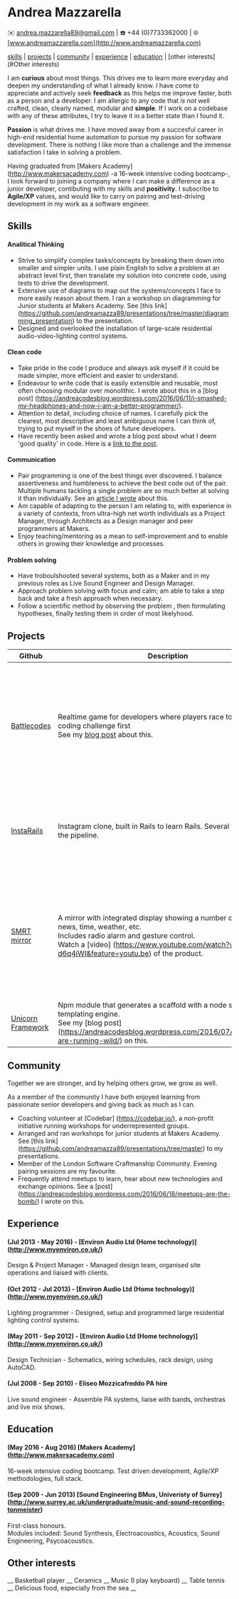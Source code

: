 # Andrea Mazzarella
:envelope: <andrea.mazzarella89@gmail.com> | :phone: +44 (0)7733362000 | :globe_with_meridians: [www.andreamazzarella.com](http://www.andreamazzarella.com)

[skills](#skills) | [projects](#projects) | [community](#community) | [experience](#experience) | [education](#education) | [other interests](#Other interests)

I am **curious** about most things. This drives me to learn more everyday and deepen my understanding of what I already know. I have come to appreciate and actively seek **feedback** as this helps me improve faster, both as a person and a developer. I am allergic to any code that _is not_ well crafted, clean, clearly named, modular and **simple**. If I work on a codebase with any of these attributes, I try to leave it in a better state than I found it.

**Passion** is what drives me. I have moved away from a succesful career in high-end residential home automation to pursue my passion for software development. There is nothing I like more than a challenge and the immense satisfaction I take in solving a problem.

Having graduated from [Makers Academy] (http://www.makersacademy.com) -a 16-week intensive coding bootcamp-, I look forward to joining a company where I can make a difference as a junior developer, contibuting with my skills and **positivity**. I subscribe to **Agile/XP** values, and would like to carry on pairing and test-driving development in my work as a software engineer.

## Skills

#### Analitical Thinking

  * Strive to simplify complex tasks/concepts by breaking them down into smaller and simpler units. I use plain English to solve a problem at an abstract level first, then translate my solution into concrete code, using tests to drive the development.
  * Extensive use of diagrams to map out the systems/concepts I face to more easily reason about them. I ran a workshop on diagramming for Junior students at Makers Academy. See [this link] (https://github.com/andreamazza89/presentations/tree/master/diagramming_presentation) to the presentation.
  * Designed and overlooked the installation of large-scale residential audio-video-lighting control systems. 

#### Clean code

 * Take pride in the code I produce and always ask myself if it could be made simpler, more efficient and easier to understand.
 * Endeavour to write code that is easily extensible and reusable, most often choosing modular over monolithic. I wrote about this in a [blog post] (https://andreacodesblog.wordpress.com/2016/06/11/i-smashed-my-headphones-and-now-i-am-a-better-programmer/).  
 * Attention to detail, including choice of names. I carefully pick the clearest, most descriptive and least ambiguous name I can think of, trying to put myself in the shoes of future developers. 
 * Have recently been asked and wrote a blog post about what I deem 'good quality' in code. Here is a [link to the post](https://andreacodesblog.wordpress.com/2016/08/08/what-is-good-quality-code/).

#### Communication

  * Pair programming is one of the best things ever discovered. I balance assertiveness and humbleness to achieve the best code out of the pair. Multiple humans tackling a single problem are so much better at solving it than individually. See an [article I wrote](https://andreacodesblog.wordpress.com/2016/06/04/good-programming-good-people/) about this.
  * Am capable of adapting to the person I am relating to, with experience in a variety of contexts, from ultra-high net worth individuals as a Project Manager, through Architects as a Design manager and peer programmers at Makers.
  * Enjoy teaching/mentoring as a mean to self-improvement and to enable others in growing their knowledge and processes.  
  

#### Problem solving

  * Have troboulshooted several systems, both as a Maker and in my previous roles as Live Sound Engineer and Design Manager.
  * Approach problem solving with focus and calm; am able to take a step back and take a fresh approach when necessary.
  * Follow a scientific method by observing the problem , then formulating hypotheses, finally testing them in order of most likelyhood. 

## Projects

|Github|Description|Highlights|Technologies|
|---|---|---|---|
|[Battlecodes](https://github.com/gtormiston/battlecodes)|Realtime game for developers where players race to solve a coding challenge first <br> See my [blog post](https://andreacodesblog.wordpress.com/2016/07/23/battlecodes/) about this.|- Developed our own frontend testing framework <br> - Used websockets to create realtime client interaction and concurrent sessions (rooms)|Node.Js, Express, Sass, Socket.io, Mocha, Chai, Sinon, Zombie|
|[InstaRails](https://github.com/andreamazza89/instagram-challenge)|Instagram clone, built in Rails to learn Rails. Several features in the pipeline.| -  Reduced test times using FactoryGirl <br> - Used Activerecords associations to slim down view code |Ruby, Rails, Paperclip, Devise, ActiveRecord, PostgreSQL, Rspec, FactoryGirl, Capybara|
|[SMRT mirror](https://github.com/vannio/smrt-mirror)|A mirror with integrated display showing a number of widgets: news, time, weather, etc. <br> Includes radio alarm and gesture control. <br> Watch a [video] (https://www.youtube.com/watch?v=OYk-d6q4iWI&feature=youtu.be) of the product.|- Used templating to dynamically render views based on user configuration. <br> - Asynchronous api interactions <br> - Direct user interaction with hand gesetures |Node.js, Express, Sass, jQuery, Browsersync, Leap Motion, Nunjucks, Mocha, Chai, Sinon WebDriverIO|
|[Unicorn Framework](https://github.com/vannio/unicorn-framework)|Npm module that generates a scaffold with a node server and templating engine. <br> See my [blog post] (https://andreacodesblog.wordpress.com/2016/07/09/unicorns-are-running-wild/) on this.| - Devised and implemented our own templating engine|Node.js, Mocha, Chai, Zombie|

## Community

Together we are stronger, and by helping others grow, we grow as well.

As a member of the community I have both enjoyed learning from passionate senior developers and giving back as much as I can.

* Coaching volunteer at [Codebar] (https://codebar.io/), a non-profit initiative running workshops for underrepresented groups. 
* Arranged and ran workshops for junior students at Makers Academy. See [this link] (https://github.com/andreamazza89/presentations/tree/master) to my presentations.  
* Member of the London Software Craftmanship Community. Evening pairing sessions are my favourite.
* Frequently attend meetups to learn, hear about new technologies and exchange opinions. See a [post] (https://andreacodesblog.wordpress.com/2016/06/18/meetups-are-the-bomb/) I wrote on this.

## Experience

#### (Jul 2013 - May 2016) - [Environ Audio Ltd (Home technology)] (http://www.myenviron.co.uk/)
Design & Project Manager - Managed design team, organised site operations and liaised with clients.

#### (Oct 2012 - Jul 2013) - [Environ Audio Ltd (Home technology)] (http://www.myenviron.co.uk/)
Lighting programmer - Designed, setup and programmed large residential lighting control systems.

#### (May 2011 - Sep 2012) - [Environ Audio Ltd (Home technology)] (http://www.myenviron.co.uk/)
Design Technician - Schematics, wiring schedules, rack design, using AutoCAD.

#### (Jul 2008 - Sep 2010) - Eliseo Mozzicafreddo PA hire
Live sound engineer - Assemble PA systems, liaise with bands, orchestras and live mix shows.

## Education

#### (May 2016 - Aug 2016) [Makers Academy] (http://www.makersacademy.com)
16-week intensive coding bootcamp. Test driven development, Agile/XP methodologies, full stack. 

#### (Sep 2009 - Jun 2013) [Sound Engineering BMus, Univeristy of Surrey] (http://www.surrey.ac.uk/undergraduate/music-and-sound-recording-tonmeister)
First-class honours. <br> Modules included: Sound Synthesis, Electroacoustics, Acoustics, Sound Engineering, Psycoacoustics.

## Other interests

__ Basketball player __ Ceramics __ Music (I play keyboard) __ Table tennis __ Delicious food, especially from the sea __
